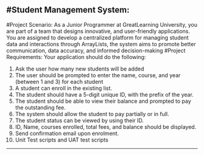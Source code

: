 #Student Management System:
---------------------
#Project Scenario:
As a Junior Programmer at GreatLearning University, you are part of a team that designs 
innovative, and user-friendly applications. You are assigned to develop a centralized 
platform for managing student data and interactions through ArrayLists, the system aims 
to promote better communication, data accuracy, and informed decision-making
#Project Requirements:
Your application should do the following: 
1. Ask the user how many new students will be added 
2. The user should be prompted to enter the name, course, and year (between 1 and 3) for 
each student 
3. A student can enroll in the existing list.
4. The student should have a 5-digit unique ID, with the prefix of the year.
5. The student should be able to view their balance and prompted to pay the outstanding 
fee.
6. The system should allow the student to pay partially or in full.
7. The student status can be viewed by using their ID.
8. ID, Name, courses enrolled, total fees, and balance should be displayed.
9. Send confirmation email upon enrolment.
10. Unit Test scripts and UAT test scripts
---------------


